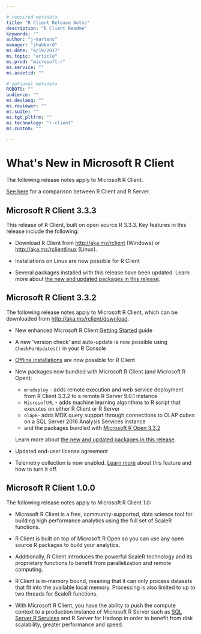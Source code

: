 ```yaml
---

# required metadata
title: "R Client Release Notes"
description: "R Client Readme"
keywords: ""
author: "j-martens"
manager: "jhubbard"
ms.date: "4/19/2017"
ms.topic: "article"
ms.prod: "microsoft-r"
ms.service: ""
ms.assetid: ""

# optional metadata
ROBOTS: ""
audience: ""
ms.devlang: ""
ms.reviewer: ""
ms.suite: ""
ms.tgt_pltfrm: ""
ms.technology: "r-client"
ms.custom: ""

---
```


# What's New in Microsoft R Client

The following release notes apply to Microsoft R Client.

[See here](../index.md#compare-prods) for a comparison between R Client and R Server.


## Microsoft R Client 3.3.3

This release of R Client, built on open source R 3.3.3. Key features in this release include the following:

+ Download R Client from http://aka.ms/rclient (Windows) or http://aka.ms/rclientlinux (Linux).

+ Installations on Linux are now possible for R Client

+ Several packages installed with this release have been updated. Learn more about [the new and updated packages in this release](../rserver-whats-new.md#rclient333-package-updates).

## Microsoft R Client 3.3.2

The following release notes apply to Microsoft R Client, which can be downloaded from http://aka.ms/rclient/download.

+ New enhanced Microsoft R Client [Getting Started](../r-client.md) guide
+ A new 'version check' and auto-update is now possible using `CheckForUpdates()` in your R Console 
+ [Offline installations](../r-client.md#installrclient) are now possible for R Client
+ New packages now bundled with Microsoft R Client (and Microsoft R Open):
  + `mrsdeploy` - adds remote execution and web service deployment from R Client 3.3.2 to a remote R Server 9.0.1 instance
  + `MicrosoftML` - adds machine learning algorithms to R script that executes on either R Client or R Server
  + `olapR`- adds MDX query support through connections to OLAP cubes on a SQL Server 2016 Analysis Services instance
  + and the packages bundled with [Microsoft R Open 3.3.2](https://mran.microsoft.com/rro/installed/#enhance)
  
  Learn more about [the new and updated packages in this release](../rserver-whats-new.md#new-and-updated-packages).
+ Updated end-user license agreement
+ Telemetry collection is now enabled. [Learn more](../rserver-optout-telemetry.md) about this feature and how to turn it off.

## Microsoft R Client 1.0.0

The following release notes apply to Microsoft R Client 1.0:

+ Microsoft R Client is a free, community-supported, data science tool for building high performance analytics using the full set of ScaleR functions.  

+ R Client is built on top of Microsoft R Open so you can use any open source R packages to build your analytics.

+ Additionally, R Client introduces the powerful ScaleR technology and its proprietary functions to benefit from parallelization and remote computing.

+ R Client is in-memory bound, meaning that it can only process datasets that fit into the available local memory. Processing is also limited to up to two threads for ScaleR functions.

+ With Microsoft R Client, you have the ability to push the compute context to a production instance of Microsoft R Server such as [SQL Server R Services](https://msdn.microsoft.com/en-us/library/mt604845.aspx) and R Server for Hadoop in order to benefit from disk scalability, greater performance and speed.

